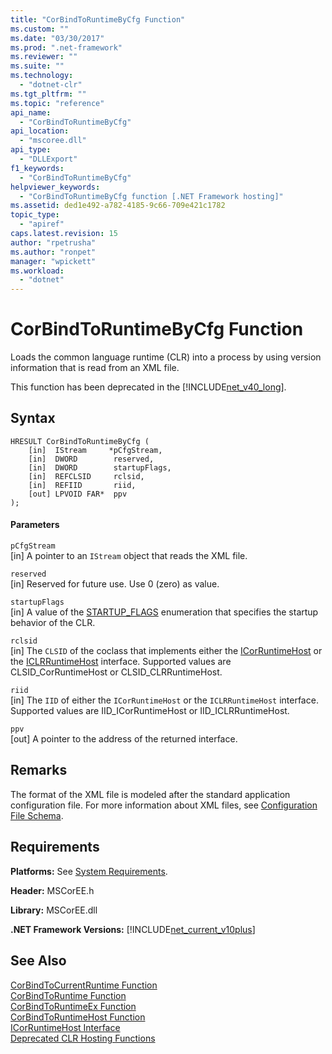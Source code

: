 ```yaml
---
title: "CorBindToRuntimeByCfg Function"
ms.custom: ""
ms.date: "03/30/2017"
ms.prod: ".net-framework"
ms.reviewer: ""
ms.suite: ""
ms.technology: 
  - "dotnet-clr"
ms.tgt_pltfrm: ""
ms.topic: "reference"
api_name: 
  - "CorBindToRuntimeByCfg"
api_location: 
  - "mscoree.dll"
api_type: 
  - "DLLExport"
f1_keywords: 
  - "CorBindToRuntimeByCfg"
helpviewer_keywords: 
  - "CorBindToRuntimeByCfg function [.NET Framework hosting]"
ms.assetid: ded1e492-a782-4185-9c66-709e421c1782
topic_type: 
  - "apiref"
caps.latest.revision: 15
author: "rpetrusha"
ms.author: "ronpet"
manager: "wpickett"
ms.workload: 
  - "dotnet"
---
```

# CorBindToRuntimeByCfg Function
Loads the common language runtime (CLR) into a process by using version information that is read from an XML file.  
  
 This function has been deprecated in the [!INCLUDE[net_v40_long](../../../../includes/net-v40-long-md.md)].  
  
## Syntax  
  
```  
HRESULT CorBindToRuntimeByCfg (  
    [in]  IStream     *pCfgStream,  
    [in]  DWORD        reserved,  
    [in]  DWORD        startupFlags,  
    [in]  REFCLSID     rclsid,  
    [in]  REFIID       riid,   
    [out] LPVOID FAR*  ppv  
);  
```  
  
#### Parameters  
 `pCfgStream`  
 [in] A pointer to an `IStream` object that reads the XML file.  
  
 `reserved`  
 [in] Reserved for future use. Use 0 (zero) as value.  
  
 `startupFlags`  
 [in] A value of the [STARTUP_FLAGS](../../../../docs/framework/unmanaged-api/hosting/startup-flags-enumeration.md) enumeration that specifies the startup behavior of the CLR.  
  
 `rclsid`  
 [in] The `CLSID` of the coclass that implements either the [ICorRuntimeHost](../../../../docs/framework/unmanaged-api/hosting/icorruntimehost-interface.md) or the [ICLRRuntimeHost](../../../../docs/framework/unmanaged-api/hosting/iclrruntimehost-interface.md) interface. Supported values are CLSID_CorRuntimeHost or CLSID_CLRRuntimeHost.  
  
 `riid`  
 [in] The `IID` of either the `ICorRuntimeHost` or the `ICLRRuntimeHost` interface. Supported values are IID_ICorRuntimeHost or IID_ICLRRuntimeHost.  
  
 `ppv`  
 [out] A pointer to the address of the returned interface.  
  
## Remarks  
 The format of the XML file is modeled after the standard application configuration file. For more information about XML files, see [Configuration File Schema](../../../../docs/framework/configure-apps/file-schema/index.md).  
  
## Requirements  
 **Platforms:** See [System Requirements](../../../../docs/framework/get-started/system-requirements.md).  
  
 **Header:** MSCorEE.h  
  
 **Library:** MSCorEE.dll  
  
 **.NET Framework Versions:** [!INCLUDE[net_current_v10plus](../../../../includes/net-current-v10plus-md.md)]  
  
## See Also  
 [CorBindToCurrentRuntime Function](../../../../docs/framework/unmanaged-api/hosting/corbindtocurrentruntime-function.md)  
 [CorBindToRuntime Function](../../../../docs/framework/unmanaged-api/hosting/corbindtoruntime-function.md)  
 [CorBindToRuntimeEx Function](../../../../docs/framework/unmanaged-api/hosting/corbindtoruntimeex-function.md)  
 [CorBindToRuntimeHost Function](../../../../docs/framework/unmanaged-api/hosting/corbindtoruntimehost-function.md)  
 [ICorRuntimeHost Interface](../../../../docs/framework/unmanaged-api/hosting/icorruntimehost-interface.md)  
 [Deprecated CLR Hosting Functions](../../../../docs/framework/unmanaged-api/hosting/deprecated-clr-hosting-functions.md)
